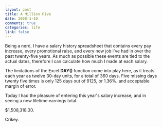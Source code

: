 ```yaml
--- 
layout: post
title: A Million Five
date: 2008-1-10
comments: true
categories: life
link: false
---
```

Being a nerd, I have a salary history spreadsheet that contains every pay increase, every promotional raise, and every new job I've had in over the past twenty-five years.  As much as possible these events are tied to the actual dates, therefore I can calculate how much I made at each salary.  

The limitations of the Excel <strong>DAY()</strong> function come into play here, as it treats each year as twelve 30-day units, for a total of 360 days. Five missing days twenty five times is only 125 days out of 9125, or 1.36%.  and acceptable margin of error.

Today I had the pleasure of entering this year's salary increase, and in seeing a new lifetime earnings total.

$1,508,318.30.

Crikey.
